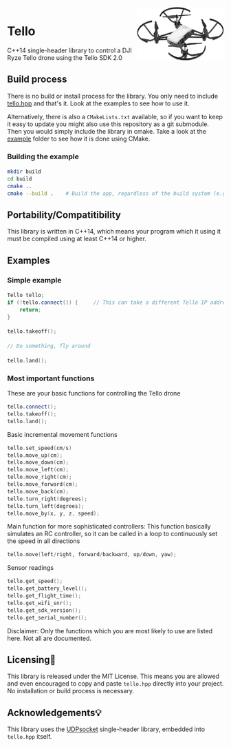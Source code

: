 <img src="assets/tello.png" alt="Tello drone" align="right" width=40%>

# Tello

C++14 single-header library to control a DJI Ryze Tello drone using the Tello SDK 2.0

## Build process

There is no build or install process for the library. You only need to include [tello.hpp](tello.hpp) and that's it. Look at the examples to see how to use it.

Alternatively, there is also a `CMakeLists.txt` available, so if you want to keep it easy to update you might also use this repository as a git submodule. Then you would simply include the library in cmake. Take a look at the [example](example) folder to see how it is done using CMake.

### Building the example

```bash
mkdir build
cd build
cmake ..
cmake --build .    # Build the app, regardless of the build system (e.g. calls 'make')
```

## Portability/Compatitibility

This library is written in C++14, which means your program which it using it must be compiled using at least C++14 or higher. 

## Examples

### Simple example

```c++
Tello tello;
if (!tello.connect()) {     // This can take a different Tello IP address if needed
    return;
}

tello.takeoff();

// Do something, fly around

tello.land();
```

### Most important functions

These are your basic functions for controlling the Tello drone
```c++
tello.connect();
tello.takeoff();
tello.land();
```

Basic incremental movement functions
```c++
tello.set_speed(cm/s)
tello.move_up(cm);
tello.move_down(cm);
tello.move_left(cm);
tello.move_right(cm);
tello.move_forward(cm);
tello.move_back(cm);
tello.turn_right(degrees);
tello.turn_left(degrees);
tello.move_by(x, y, z, speed);
```

Main function for more sophisticated controllers: This function basically simulates an RC controller, so it can be called in a loop to continuously set the speed in all directions
```c++
tello.move(left/right, forward/backward, up/down, yaw);
```

Sensor readings
```c++
tello.get_speed();
tello.get_battery_level();
tello.get_flight_time();
tello.get_wifi_snr();
tello.get_sdk_version();
tello.get_serial_number();
```

Disclaimer: Only the functions which you are most likely to use are listed here. Not all are documented.


## Licensing📃

This library is released under the MIT License. This means you are allowed and even encouraged to copy and paste `tello.hpp` directly into your project. No installation or build process is necessary.

## Acknowledgements💡

This library uses the [UDPsocket](https://github.com/barczynsky/UDPsocket) single-header library, embedded into `tello.hpp` itself.
